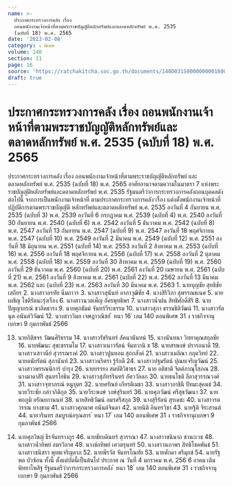 ```yaml
---
name: >-
  ประกาศกระทรวงการคลัง เรื่อง
  ถอนพนักงานเจ้าหน้าที่ตามพระราชบัญญัติหลักทรัพย์และตลาดหลักทรัพย์ พ.ศ. 2535
  (ฉบับที่ 18) พ.ศ. 2565
date: '2023-02-08'
category: ง พิเศษ
volume: 140
section: 31
page: 16
source: 'https://ratchakitcha.soc.go.th/documents/140D031S0000000001600.pdf'
draft: true
---
```


# ประกาศกระทรวงการคลัง เรื่อง ถอนพนักงานเจ้าหน้าที่ตามพระราชบัญญัติหลักทรัพย์และตลาดหลักทรัพย์ พ.ศ. 2535 (ฉบับที่ 18) พ.ศ. 2565

ประกาศกระทรวงการคลัง เรื่อง ถอนพนักงานเจ้าหน้าที่ตามพระราชบัญญัติหลักทรัพย์ และตลาดหลักทรัพย์ พ.ศ. 2535 (ฉบับที่ 18) พ.ศ. 2565 อาศัยอานาจตามความในมาตรา 7 แห่งพระราชบัญญัติหลักทรัพย์และตลาดหลักทรัพย์ พ.ศ. 2535 รัฐมนตรีว่าการกระทรวงการคลังถอนบุคคลดังต่อไปนี้ จากการเป็นพนักงานเจ้าหน้าที่ ตามประกาศกระทรวงการคลัง เรื่อง แต่งตั้งพนักงานเจ้าหน้าที่ปฏิบัติการตามพระราชบัญญัติ หลักทรัพย์และตลาดหลักทรัพย์ พ.ศ. 2535 ลงวันที่ 4 กันยายน พ.ศ. 2535 (ฉบับที่ 3) พ.ศ. 2539 ลงวันที่ 6 กรกฎาคม พ.ศ. 2539 (ฉบับที่ 4) พ.ศ. 2540 ลงวันที่ 30 กันยายน พ.ศ. 2540 (ฉบับที่ 6) พ.ศ. 2542 ลงวันที่ 5 ธันวาคม พ.ศ. 2542 (ฉบับที่ 8) พ.ศ. 2547 ลงวันที่ 13 กันยายน พ.ศ. 2547 (ฉบับที่ 9) พ.ศ. 2547 ลงวันที่ 18 พฤศจิกายน พ.ศ. 2547 (ฉบับที่ 10) พ.ศ. 2549 ลงวันที่ 2 มีนาคม พ.ศ. 2549 (ฉบับที่ 12) พ.ศ. 2551 ลงวันที่ 18 มิถุนายน พ.ศ. 2551 (ฉบับที่ 14) พ.ศ. 2553 ลงวันที่ 2 สิงหาคม พ.ศ. 2553 (ฉบับที่ 16) พ.ศ. 2556 ลงวันที่ 18 พฤศจิกายน พ.ศ. 2556 (ฉบับที่ 17) พ.ศ. 2558 ลงวันที่ 2 ตุลาคม พ.ศ. 2558 (ฉบับที่ 18) พ.ศ. 2559 ลงวันที่ 30 สิงหาคม พ.ศ. 2559 (ฉบับที่ 19) พ.ศ. 2560 ลงวันที่ 29 ธันวาคม พ.ศ. 2560 (ฉบับที่ 20) พ.ศ. 2561 ลงวันที่ 20 เมษายน พ.ศ. 2561 (ฉบับที่ 21) พ.ศ. 2561 ลงวันที่ 9 สิงหาคม พ.ศ. 2561 (ฉบับที่ 22) พ.ศ. 2562 ลงวันที่ 13 มีนาคม พ.ศ. 2562 และ (ฉบับที่ 23) พ.ศ. 2563 ลงวันที่ 30 มีนาคม พ.ศ. 2563 1. นายบุญชัย สุทธิชัยเสถียร 2. นางสาวอรทัย นิ่มถาวร 3. นางสาวสุนันท์ อาภาวุฒิชัย 4. นางสิริวิภา สุพรรณธเนศ 5. นายเผชิญ โชติรัตนะรุ่งเรือง 6. นางสาวนวลเพ็ญ อัครพุทธิพร 7. นางสาวน้ำฝน สิทธิศักดิ์สิริ 8. นายปัญญาภรณ์ ชวลิตธารง 9. นายศุภธัมม์ จันทร์วีระธรรม 10. นางสาวสุภา ธรรมธิติวัฒน์ 11. นางสาวรัตนุต อนันต์วิวัฒน์ 12. นางสาววิมล เจษฎาวณิชย์ ้ หนา 16 ่ เลม 140 ตอนพิเศษ 31 ง ราชกิจจานุเบกษา 9 กุมภาพันธ์ 2566

13. นายกิติขจร วัฒนศิริธรรม 14. นางสาวรัชรินทร์ ลัคนานันทน์ 15. นางนันทนา วิทยาคุณสกุลชัย 16. นายพัฒนะ สุขะธรรมโม 17. นางสาวเนาวรัตน์ จันทวานิ ช 18. นายสรพงษ์ ปรารถนาดี 19. นางสาวเสาวนีย์ สุวรรณรงค์ 20. นางสาวปูนหอม สุกกสังค์ 21. นางสาวเมลิณา กฤตวิทย์ 22. นายดนัยรัตน์ สุภานันท์ 23. นางสาวนริศรา รู้รักดี 24. นางสาวปฐมรัตน์ ปุณยเจริญวัฒน์ 25. นางสาวพรรณนิการ์ บำรุง 26. นายยรรยง สมบัติวิชาธร 27. นาย อติชาติ จิตต์ภาณุโสภณ 28. นางมาดาสิรี สุนทรโยธิน 29. นางสาวสุภัทรรินทร์ อัศววัลลภ 30. นายธนโชติ ลีลาสุวรรณวงศ์ 31. นางสาวจุฑาภรณ์ หนูบุตร 32. นายศรัณย์ เกียรติเมธา 33. นางสาวอาชินี ปัทมะสุคนธ์ 34. นายวีระชัย กล่าวกิติกุล 35. นายวีระพงษ์ วงษ์สุรินทร์ 36. นายศุภวัฒน์ ศรีสุขวัฒนา 37. นายพอภูมิ อรัณยกานนท์ 38. นายสิทธิวัฒน์ อมรศรีสกุล 39. นางสุรีรัตน์ สุรเดชะ 40. นางสาวรตวรรณ บางขาม 41. นางสาวศุภมาศ อนันต์จินดา 42. นายนิติ อินทรวิชา 43. นายฐิติ จิระสานต์ 44. นายวรินทร สมบูรณ์อรุณสาร ้ หนา 17 ่ เลม 140 ตอนพิเศษ 31 ง ราชกิจจานุเบกษา 9 กุมภาพันธ์ 2566

45. นายศุภวิชญ์ ธีรจันทรางกูร 46. นายชัยบดินทร์ สุวรรณา 47. นางสาวชนินาถ ชวนะเวช 48. นางสาวน้ำทิพย์ อมรวิลาศ 49. นางช่อทิพย์ เศวตรุนทร์ 50. นางสาวนภาพร สิทธิโชคพันธ์ 51. นางสาวชนิสรา พุทธเจริญลาภ 52. นายพีรวัส จันทรโณทัย 53. นายศักดา ศรีมุกข์ 54. นายรัฐพล บัวซ้อน ทั้งนี้ ตั้งแต่บัดนี้เป็นต้นไป ประกาศ ณ วันที่ 4 มกราคม พ.ศ. 256 6 อาคม เติมพิทยาไพสิฐ รัฐมนตรีว่าการกระทรวงการคลัง ้ หนา 18 ่ เลม 140 ตอนพิเศษ 31 ง ราชกิจจานุเบกษา 9 กุมภาพันธ์ 2566
